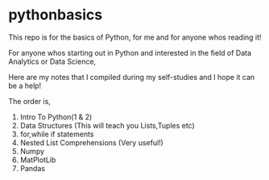 # pythonbasics
This repo is for the basics of Python, for me and for anyone whos reading it!

For anyone whos starting out in Python and interested in the field of Data Analytics or Data Science,

Here are my notes that I compiled during my self-studies and I hope it can be a help!

The order is,
1. Intro To Python(1 & 2)
2. Data Structures (This will teach you Lists,Tuples etc)
3. for,while if statements
4. Nested List Comprehensions (Very useful!)
5. Numpy
6. MatPlotLib
7. Pandas
